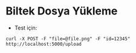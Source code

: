 # Biltek Dosya Yükleme

- Test için:

```
curl -X POST -F "file=@file.png" -F "id=12345" http://localhost:5000/upload
```